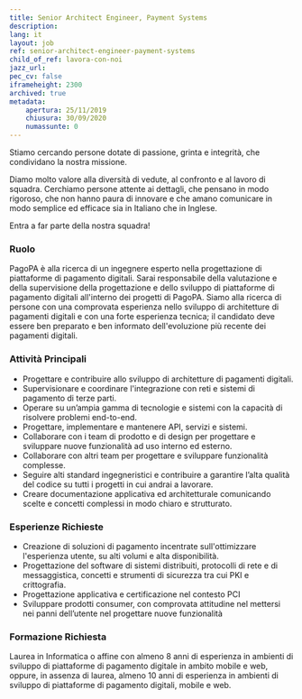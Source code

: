 ```yaml
---
title: Senior Architect Engineer, Payment Systems
description:
lang: it
layout: job
ref: senior-architect-engineer-payment-systems
child_of_ref: lavora-con-noi
jazz_url: 
pec_cv: false
iframeheight: 2300
archived: true
metadata:
    apertura: 25/11/2019
    chiusura: 30/09/2020
    numassunte: 0
---
```


Stiamo cercando persone dotate di passione, grinta e integrità, che condividano la nostra missione.

Diamo molto valore alla diversità di vedute, al confronto e al lavoro di squadra. Cerchiamo persone attente ai dettagli, che pensano in modo rigoroso, che non hanno paura di innovare e che amano comunicare in modo semplice ed efficace sia in Italiano che in Inglese.

Entra a far parte della nostra squadra!

### Ruolo

PagoPA è alla ricerca di un ingegnere esperto nella progettazione di piattaforme di pagamento digitali.
Sarai responsabile della valutazione e della supervisione della progettazione e dello sviluppo di piattaforme di pagamento digitali all'interno dei progetti di PagoPA.
Siamo alla ricerca di persone con una comprovata esperienza nello sviluppo di architetture di pagamenti digitali e con una forte esperienza tecnica; il candidato deve essere ben preparato e ben informato dell'evoluzione più recente dei pagamenti digitali.

### Attività Principali

* Progettare e contribuire allo sviluppo di architetture di pagamenti digitali.
* Supervisionare e coordinare l'integrazione con reti e sistemi di pagamento di terze parti.
* Operare su un’ampia gamma di tecnologie e sistemi con la capacità di risolvere problemi end-to-end.
* Progettare, implementare e mantenere API, servizi e sistemi.
* Collaborare con i team di prodotto e di design per progettare e sviluppare nuove funzionalità ad uso interno ed esterno.
* Collaborare con altri team per progettare e sviluppare funzionalità complesse.
* Seguire alti standard ingegneristici e contribuire a garantire l’alta qualità del codice su tutti i progetti in cui andrai a lavorare.
* Creare documentazione applicativa ed architetturale comunicando scelte e concetti complessi in modo chiaro e strutturato.

### Esperienze Richieste

* Creazione di soluzioni di pagamento incentrate sull'ottimizzare l'esperienza utente, su alti volumi e alta disponibilità.
* Progettazione del software di sistemi distribuiti, protocolli di rete e di messaggistica, concetti e strumenti di sicurezza tra cui PKI e crittografia.
* Progettazione applicativa e certificazione nel contesto PCI
* Sviluppare prodotti consumer, con comprovata attitudine nel mettersi nei panni dell’utente nel progettare nuove funzionalità

### Formazione Richiesta

Laurea in Informatica o affine con almeno 8 anni di esperienza in ambienti di sviluppo di piattaforme di pagamento digitale in ambito mobile e web, oppure, in assenza di laurea, almeno 10 anni di esperienza in ambienti di sviluppo di piattaforme di pagamento digitali, mobile e web.
